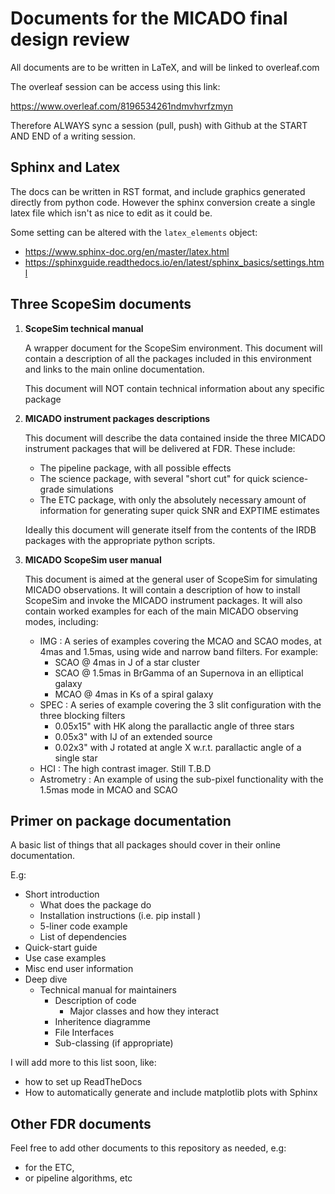 # Documents for the MICADO final design review

All documents are to be written in LaTeX, and will be linked to overleaf.com

The overleaf session can be access using this link:

https://www.overleaf.com/8196534261ndmvhvrfzmyn

Therefore ALWAYS sync a session (pull, push) with Github at the START AND END
of a writing session. 


## Sphinx and Latex

The docs can be written in RST format, and include graphics generated directly 
from python code. However the sphinx conversion create a single latex file
which isn't as nice to edit as it could be.

Some setting can be altered with the ``latex_elements`` object:

- https://www.sphinx-doc.org/en/master/latex.html
- https://sphinxguide.readthedocs.io/en/latest/sphinx_basics/settings.html


## Three ScopeSim documents

1. **ScopeSim technical manual**
   
   A wrapper document for the ScopeSim environment. This document will contain
   a description of all the packages included in this environment and links to
   the main online documentation. 
   
   This document will NOT contain technical information about any specific 
   package

2. **MICADO instrument packages descriptions**

   This document will describe the data contained inside the three MICADO 
   instrument packages that will be delivered at FDR. These include:
   
   - The pipeline package, with all possible effects
   - The science package, with several "short cut" for quick science-grade 
     simulations
   - The ETC package, with only the absolutely necessary amount of information
     for generating super quick SNR and EXPTIME estimates
     
   Ideally this document will generate itself from the contents of the IRDB
   packages with the appropriate python scripts.

3. **MICADO ScopeSim user manual**

   This document is aimed at the general user of ScopeSim for simulating MICADO
   observations. It will contain a description of how to install ScopeSim and
   invoke the MICADO instrument packages. It will also contain worked examples
   for each of the main MICADO observing modes, including:
   
   - IMG : A series of examples covering the MCAO and SCAO modes, at 4mas and 
     1.5mas, using wide and narrow band filters. For example:
     - SCAO @ 4mas in J of a star cluster
     - SCAO @ 1.5mas in BrGamma of an Supernova in an elliptical galaxy
     - MCAO @ 4mas in Ks of a spiral galaxy
   - SPEC : A series of example covering the 3 slit configuration with the 
     three blocking filters
     - 0.05x15" with HK along the parallactic angle of three stars
     - 0.05x3" with IJ of an extended source
     - 0.02x3" with J rotated at angle X w.r.t. parallactic angle of a single 
       star
   - HCI : The high contrast imager. Still T.B.D
   - Astrometry : An example of using the sub-pixel functionality with the
     1.5mas mode in MCAO and SCAO


## Primer on package documentation

A basic list of things that all packages should cover in their online 
documentation.

E.g:
- Short introduction
    - What does the package do
    - Installation instructions (i.e. pip install <pkg-name>)
    - 5-liner code example
    - List of dependencies
- Quick-start guide
- Use case examples
- Misc end user information
- Deep dive
    - Technical manual for maintainers
        - Description of code
            - Major classes and how they interact   
        - Inheritence diagramme
        - File Interfaces
        - Sub-classing (if appropriate)
        
I will add more to this list soon, like:
- how to set up ReadTheDocs
- How to automatically generate and include matplotlib plots with Sphinx          

## Other FDR documents

Feel free to add other documents to this repository as needed, e.g: 
- for the ETC, 
- or pipeline algorithms, etc
